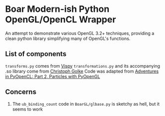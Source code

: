 # Boar Modern-ish Python OpenGL/OpenCL Wrapper

An attempt to demonstrate various OpenGL 3.2+ techniques, providing a clean python library simplifying many of OpenGL's functions.

## List of components

`transforms.py` comes from [Vispy](http://vispy.org)
`transformations.py` and its accompanying .so library come from [Christoph Golke](http://www.lfd.uci.edu/~gohlke/code/transformations.py.html)
Code was adapted from [Adventures in PyOpenCL: Part 2, Particles with PyOpenGL](http://enja.org/2011/03/22/adventures-in-pyopencl-part-2-particles-with-pyopengl/)

## Concerns

1. The `ub_binding_count` code in `BoarGL/glbase.py` is sketchy as hell, but it seems to work

